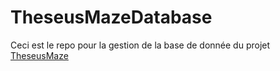 # TheseusMazeDatabase
Ceci est le repo pour la gestion de la base de donnée du projet [TheseusMaze](https://github.com/Matteo-Grellier/TheseusMaze)
